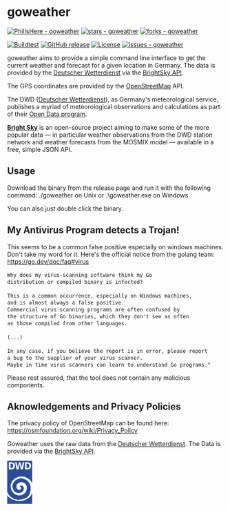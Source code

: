# goweather

[![PhilIsHere - goweather](https://img.shields.io/static/v1?label=PhilIsHere&message=goweather&color=blue&logo=github)](https://github.com/PhilIsHere/goweather "Go to GitHub repo")
[![stars - goweather](https://img.shields.io/github/stars/PhilIsHere/goweather?style=social)](https://github.com/PhilIsHere/goweather)
[![forks - goweather](https://img.shields.io/github/forks/PhilIsHere/goweather?style=social)](https://github.com/PhilIsHere/goweather)

[![Buildtest](https://github.com/PhilIsHere/goweather/workflows/Buildtest/badge.svg)](https://github.com/PhilIsHere/goweather/actions?query=workflow:"Buildtest")
[![GitHub release](https://img.shields.io/github/release/PhilIsHere/goweather?include_prereleases=&sort=semver&color=blue)](https://github.com/PhilIsHere/goweather/releases/)
[![License](https://img.shields.io/badge/License-GPL--3.0-blue)](https://github.com/PhilIsHere/goweather/blob/main/LICENSE)
[![issues - goweather](https://img.shields.io/github/issues/PhilIsHere/goweather)](https://github.com/PhilIsHere/goweather/issues)

goweather aims to provide a simple command line interface to get the current weather and forecast for a given location in Germany. The data is provided by the [Deutscher Wetterdienst](https://www.dwd.de/) via the [BrightSky API](https://brightsky.dev/).

The GPS coordinates are provided by the [OpenStreetMap](https://www.openstreetmap.org/) API.

The DWD ([Deutscher Wetterdienst](https://www.dwd.de/)), as Germany's
meteorological service, publishes a myriad of meteorological observations and
calculations as part of their [Open Data
program](https://www.dwd.de/DE/leistungen/opendata/opendata.html).

[**Bright Sky**](https://brightsky.dev/) is an open-source project aiming to
make some of the more popular data — in particular weather observations from
the DWD station network and weather forecasts from the MOSMIX model — available
in a free, simple JSON API.

## Usage
Download the binary from the release page and run it with the following command:
./goweather on Unix or .\goweather.exe on Windows

You can also just double click the binary.

## My Antivirus Program detects a Trojan!
This seems to be a common false positive especially on windows machines.
Don't take my word for it. Here's the official notice from the golang team: https://go.dev/doc/faq#virus

```
Why does my virus-scanning software think my Go
distribution or compiled binary is infected?

This is a common occurrence, especially on Windows machines,
and is almost always a false positive.
Commercial virus scanning programs are often confused by
the structure of Go binaries, which they don't see as often
as those compiled from other languages.

(...)

In any case, if you believe the report is in error, please report
a bug to the supplier of your virus scanner.
Maybe in time virus scanners can learn to understand Go programs."

```
Please rest assured, that the tool does not contain any malicious components.

## Aknowledgements and Privacy Policies
The privacy policy of OpenStreetMap can be found here: https://osmfoundation.org/wiki/Privacy_Policy

Goweather uses the raw data from the [Deutscher
Wetterdienst](https://www.dwd.de/).
The Data is provided via the [BrightSky API](https://brightsky.dev/).

<a href="https://www.dwd.de/"><img src="dwd.svg" alt="Deutscher Wetterdienst" height="100"></a>
